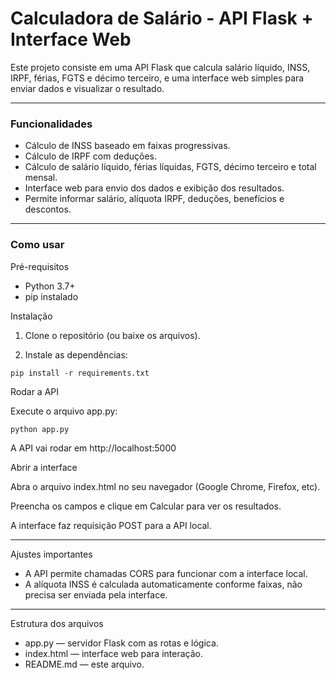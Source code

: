 # Calculadora de Salário - API Flask + Interface Web

Este projeto consiste em uma API Flask que calcula salário líquido, INSS, IRPF, férias, FGTS e décimo terceiro, e uma interface web simples para enviar dados e visualizar o resultado.

---

### Funcionalidades

- Cálculo de INSS baseado em faixas progressivas.
- Cálculo de IRPF com deduções.
- Cálculo de salário líquido, férias líquidas, FGTS, décimo terceiro e total mensal.
- Interface web para envio dos dados e exibição dos resultados.
- Permite informar salário, alíquota IRPF, deduções, benefícios e descontos.

---

### Como usar

Pré-requisitos

- Python 3.7+
- pip instalado

Instalação

1. Clone o repositório (ou baixe os arquivos).

2. Instale as dependências:
```
pip install -r requirements.txt

```

Rodar a API

Execute o arquivo app.py:

```
python app.py
```

A API vai rodar em http://localhost:5000

Abrir a interface

Abra o arquivo index.html no seu navegador (Google Chrome, Firefox, etc).

Preencha os campos e clique em Calcular para ver os resultados.

A interface faz requisição POST para a API local.

---

Ajustes importantes

- A API permite chamadas CORS para funcionar com a interface local.
- A alíquota INSS é calculada automaticamente conforme faixas, não precisa ser enviada pela interface.

---

Estrutura dos arquivos

- app.py — servidor Flask com as rotas e lógica.
- index.html — interface web para interação.
- README.md — este arquivo.
